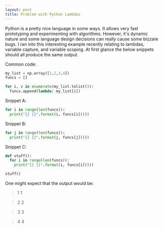 ```yaml
---
layout: post
title: Problem with Python Lambdas
---
```


Python is a pretty nice language in some ways. It allows very fast prototyping and experimenting with algorithms. However, it's dynamic nature
and some language design decisions can really cause some bizzare bugs. I ran into this interesting example recently relating to lambdas, variable
capture, and variable scoping. At first glance the below snippets should all produce the same output.

Common code:
```python
my_list = np.array([1,2,3,4])
funcs = []

for i, v in enumerate(my_list.tolist()):
  funcs.append(lambda: my_list[i])
```

Snippet A:
```python
for i in range(len(funcs)):
  print("{} {}".format(i, funcs[i]()))
```

Snippet B:
```python
for j in range(len(funcs)):
  print("{} {}".format(j, funcs[j]()))
```

Snippet C:
```python
def stuff():
  for i in range(len(funcs)):
    print("{} {}".format(i, funcs[i]()))

stuff()
```

One might expect that the output would be:
> 1 1

> 2 2

> 3 3

> 4 4



